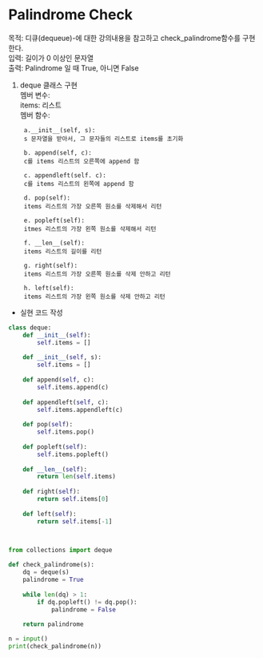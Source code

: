 # Palindrome Check

목적: 디큐(dequeue)-에 대한 강의내용을 참고하고 check_palindrome함수를 구현한다.  
입력: 길이가 0 이상인 문자열  
출력: Palindrome 일 때 True, 아니면 False  

1. deque 클래스 구현  
    멤버 변수:  
        items: 리스트  
    멤버 함수:  
    
        a.__init__(self, s):  
        s 문자열을 받아서, 그 문자들의 리스트로 items를 초기화
        
        b. append(self, c): 
        c를 items 리스트의 오른쪽에 append 함
        
        c. appendleft(self. c):
        c를 items 리스트의 왼쪽에 append 함
        
        d. pop(self):
        items 리스트의 가장 오른쪽 원소를 삭제해서 리턴
        
        e. popleft(self):
        itmes 리스트의 가장 왼쪽 원소를 삭제해서 리턴
        
        f. __len__(self):
        items 리스트의 길이를 리턴
        
        g. right(self):
        items 리스트의 가장 오른쪽 원소를 삭제 안하고 리턴
        
        h. left(self):
        items 리스트의 가장 왼쪽 원소를 삭제 안하고 리턴

- 실현 코드 작성
```python
class deque:
    def __init__(self):
        self.items = []
        
    def __init__(self, s):
        self.items = []
        
    def append(self, c):
        self.items.append(c)
    
    def appendleft(self, c):
        self.items.appendleft(c)
    
    def pop(self):
        self.items.pop()
    
    def popleft(self):
        self.items.popleft()
        
    def __len__(self):
        return len(self.items)
    
    def right(self):
        return self.items[0]
    
    def left(self):
        return self.items[-1]
        


from collections import deque

def check_palindrome(s):
    dq = deque(s)
    palindrome = True
    
    while len(dq) > 1:
        if dq.popleft() != dq.pop():
            palindrome = False
            
    return palindrome

n = input()
print(check_palindrome(n))
```
